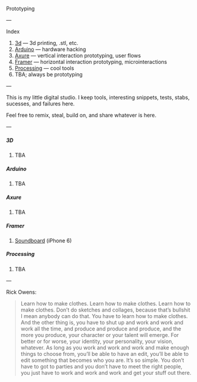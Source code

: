 Prototyping

—

Index

1. [3d](#3d) — 3d printing, .stl, etc.
2. [Arduino](#arduino) — hardware hacking
3. [Axure](#axure) — vertical interaction prototyping, user flows
4. [Framer](#framer) — horizontal interaction prototyping, microinteractions
5. [Processing](#processing) — cool tools
6. TBA; always be prototyping

—

This is my little digital studio. I keep tools, interesting snippets, tests, stabs, sucesses, and failures here. 

Feel free to remix, steal, build on, and share whatever is here.

—

##### 3D

1. TBA

##### Arduino

1. TBA

##### Axure

1. TBA

##### Framer

1. [Soundboard](http://labs.edouard.us/prototyping/framer/soundboard.framer/index.html) (iPhone 6)

##### Processing

1. TBA

—

Rick Owens:

> Learn how to make clothes. Learn how to make clothes. Learn how to make clothes. Don’t do sketches and collages, because that’s bullshit I mean anybody can do that. You have to learn how to make clothes. And the other thing is, you have to shut up and work and work and work all the time, and produce and produce and produce, and the more you produce, your character or your talent will emerge. For better or for worse, your identity, your personality, your vision, whatever. As long as you work and work and work and make enough things to choose from, you’ll be able to have an edit, you’ll be able to edit something that becomes who you are. It’s so simple. You don’t have to got to parties and you don’t have to meet the right people, you just have to work and work and work and get your stuff out there.
